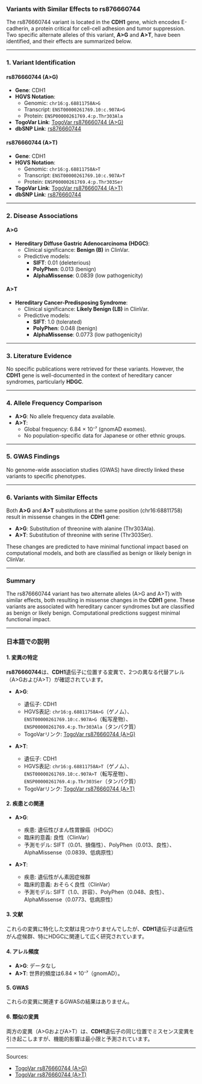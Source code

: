 ### Variants with Similar Effects to rs876660744

The rs876660744 variant is located in the **CDH1** gene, which encodes E-cadherin, a protein critical for cell-cell adhesion and tumor suppression. Two specific alternate alleles of this variant, **A>G** and **A>T**, have been identified, and their effects are summarized below.

---

### 1. Variant Identification
#### rs876660744 (A>G)
- **Gene**: CDH1
- **HGVS Notation**:
  - Genomic: `chr16:g.68811758A>G`
  - Transcript: `ENST00000261769.10:c.907A>G`
  - Protein: `ENSP00000261769.4:p.Thr303Ala`
- **TogoVar Link**: [TogoVar rs876660744 (A>G)](https://togovar.org/variant/16-68811758-A-G)
- **dbSNP Link**: [rs876660744](https://identifiers.org/dbsnp/rs876660744)

#### rs876660744 (A>T)
- **Gene**: CDH1
- **HGVS Notation**:
  - Genomic: `chr16:g.68811758A>T`
  - Transcript: `ENST00000261769.10:c.907A>T`
  - Protein: `ENSP00000261769.4:p.Thr303Ser`
- **TogoVar Link**: [TogoVar rs876660744 (A>T)](https://togovar.org/variant/16-68811758-A-T)
- **dbSNP Link**: [rs876660744](https://identifiers.org/dbsnp/rs876660744)

---

### 2. Disease Associations
#### A>G
- **Hereditary Diffuse Gastric Adenocarcinoma (HDGC)**:
  - Clinical significance: **Benign (B)** in ClinVar.
  - Predictive models:
    - **SIFT**: 0.01 (deleterious)
    - **PolyPhen**: 0.013 (benign)
    - **AlphaMissense**: 0.0839 (low pathogenicity)

#### A>T
- **Hereditary Cancer-Predisposing Syndrome**:
  - Clinical significance: **Likely Benign (LB)** in ClinVar.
  - Predictive models:
    - **SIFT**: 1.0 (tolerated)
    - **PolyPhen**: 0.048 (benign)
    - **AlphaMissense**: 0.0773 (low pathogenicity)

---

### 3. Literature Evidence
No specific publications were retrieved for these variants. However, the **CDH1** gene is well-documented in the context of hereditary cancer syndromes, particularly **HDGC**.

---

### 4. Allele Frequency Comparison
- **A>G**: No allele frequency data available.
- **A>T**:
  - Global frequency: 6.84 × 10⁻⁷ (gnomAD exomes).
  - No population-specific data for Japanese or other ethnic groups.

---

### 5. GWAS Findings
No genome-wide association studies (GWAS) have directly linked these variants to specific phenotypes.

---

### 6. Variants with Similar Effects
Both **A>G** and **A>T** substitutions at the same position (chr16:68811758) result in missense changes in the **CDH1** gene:
- **A>G**: Substitution of threonine with alanine (Thr303Ala).
- **A>T**: Substitution of threonine with serine (Thr303Ser).

These changes are predicted to have minimal functional impact based on computational models, and both are classified as benign or likely benign in ClinVar.

---

### Summary
The rs876660744 variant has two alternate alleles (A>G and A>T) with similar effects, both resulting in missense changes in the **CDH1** gene. These variants are associated with hereditary cancer syndromes but are classified as benign or likely benign. Computational predictions suggest minimal functional impact.

---

### 日本語での説明
#### 1. 変異の特定
**rs876660744**は、**CDH1**遺伝子に位置する変異で、2つの異なる代替アレル（A>GおよびA>T）が確認されています。

- **A>G**:
  - 遺伝子: CDH1
  - HGVS表記: `chr16:g.68811758A>G`（ゲノム）、`ENST00000261769.10:c.907A>G`（転写産物）、`ENSP00000261769.4:p.Thr303Ala`（タンパク質）
  - TogoVarリンク: [TogoVar rs876660744 (A>G)](https://togovar.org/variant/16-68811758-A-G)

- **A>T**:
  - 遺伝子: CDH1
  - HGVS表記: `chr16:g.68811758A>T`（ゲノム）、`ENST00000261769.10:c.907A>T`（転写産物）、`ENSP00000261769.4:p.Thr303Ser`（タンパク質）
  - TogoVarリンク: [TogoVar rs876660744 (A>T)](https://togovar.org/variant/16-68811758-A-T)

#### 2. 疾患との関連
- **A>G**:
  - 疾患: 遺伝性びまん性胃腺癌（HDGC）
  - 臨床的意義: 良性（ClinVar）
  - 予測モデル: SIFT（0.01、損傷性）、PolyPhen（0.013、良性）、AlphaMissense（0.0839、低病原性）

- **A>T**:
  - 疾患: 遺伝性がん素因症候群
  - 臨床的意義: おそらく良性（ClinVar）
  - 予測モデル: SIFT（1.0、許容）、PolyPhen（0.048、良性）、AlphaMissense（0.0773、低病原性）

#### 3. 文献
これらの変異に特化した文献は見つかりませんでしたが、**CDH1**遺伝子は遺伝性がん症候群、特にHDGCに関連して広く研究されています。

#### 4. アレル頻度
- **A>G**: データなし
- **A>T**: 世界的頻度は6.84 × 10⁻⁷（gnomAD）。

#### 5. GWAS
これらの変異に関連するGWASの結果はありません。

#### 6. 類似の変異
両方の変異（A>GおよびA>T）は、**CDH1**遺伝子の同じ位置でミスセンス変異を引き起こしますが、機能的影響は最小限と予測されています。

---

Sources:
- [TogoVar rs876660744 (A>G)](https://togovar.org/variant/16-68811758-A-G)
- [TogoVar rs876660744 (A>T)](https://togovar.org/variant/16-68811758-A-T)